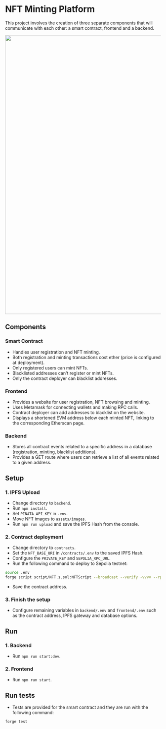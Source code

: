 # NFT Minting Platform
This project involves the creation of three separate components that will communicate with each other: a smart contract, frontend and a backend.

<p align="center">
  <img src=https://github.com/djzivkovic/nft-minter-app/assets/58893177/e58429cf-1efd-42ef-bc15-685a3119d0c8" width="900">
</p>

## Components
### Smart Contract

- Handles user registration and NFT minting.
- Both registration and minting transactions cost ether (price is configured at deployment).
- Only registered users can mint NFTs.
- Blacklisted addresses can't register or mint NFTs.
- Only the contract deployer can blacklist addresses.

### Frontend

- Provides a website for user registration, NFT browsing and minting.
- Uses Metamask for connecting wallets and making RPC calls.
- Contract deployer can add addresses to blacklist on the website.
- Displays a shortened EVM address below each minted NFT, linking to the corresponding Etherscan page.

### Backend

- Stores all contract events related to a specific address in a database (registration, minting, blacklist additions).
- Provides a GET route where users can retrieve a list of all events related to a given address.

## Setup

### 1. IPFS Upload
- Change directory to `backend`.
- Run `npm install`.
- Set `PINATA_API_KEY` in `.env`.
- Move NFT images to `assets/images`.
- Run `npm run upload` and save the IPFS Hash from the console.

### 2. Contract deployment
- Change directory to `contracts`.
- Set the `NFT_BASE_URI` in `/contracts/.env` to the saved IPFS Hash.
- Configure the `PRIVATE_KEY` and `SEPOLIA_RPC_URL`.
- Run the following command to deploy to Sepolia testnet:
```sh
source .env
forge script script/NFT.s.sol:NFTScript --broadcast --verify -vvvv --rpc-url ${SEPOLIA_RPC_URL}
```
- Save the contract address.

### 3. Finish the setup
- Configure remaining variables in `backend/.env` and `frontend/.env` such as the contract address, IPFS gateway and database options.

## Run

### 1. Backend
- Run `npm run start:dev`.
### 2. Frontend
- Run `npm run start`.

## Run tests
- Tests are provided for the smart contract and they are run with the following command:
```sh
forge test
```
